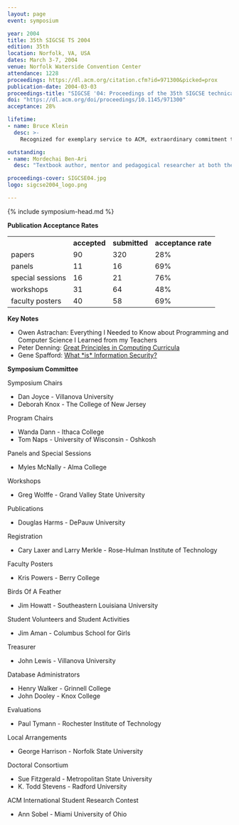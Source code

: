```yaml
---
layout: page
event: symposium

year: 2004
title: 35th SIGCSE TS 2004
edition: 35th
location: Norfolk, VA, USA
dates: March 3-7, 2004
venue: Norfolk Waterside Convention Center
attendance: 1228
proceedings: https://dl.acm.org/citation.cfm?id=971300&picked=prox
publication-date: 2004-03-03
proceedings-title: "SIGCSE '04: Proceedings of the 35th SIGCSE technical symposium on Computer Science Education"
doi: "https://dl.acm.org/doi/proceedings/10.1145/971300"
acceptance: 28%

lifetime:
- name: Bruce Klein
  desc: >-
    Recognized for exemplary service to ACM, extraordinary commitment to SIGCSE, mentoring of SIGCSE members. ACM SIG Board task forces, ACM Education Board, SIGCSE Executive Board 2001 to 2007 as chair and past chair, past ITiCSE Conference and Technical Symposium chair, program committees.

outstanding:
- name: Mordechai Ben-Ari
  desc: "Textbook author, mentor and pedagogical researcher at both the university and pre-college levels, in concurrency, formal methods, and programming languages."

proceedings-cover: SIGCSE04.jpg
logo: sigcse2004_logo.png

---
```


{% include symposium-head.md %}

<!-- <img src="images/covers/SIGCSE04.jpg">
<img src="images/logos/sigcse2004_logo.png"> -->

**Publication Acceptance Rates**

 <table class="table table-hover table-sm"><tbody><tr><th> </th>
<th>accepted</th>
<th>submitted</th>
<th>acceptance rate</th>
</tr><tr><td>papers</td>
<td>90</td>
<td>320</td>
<td>28%</td>
</tr><tr><td>panels</td>
<td>11</td>
<td>16</td>
<td>69%</td>
</tr><tr><td>special sessions</td>
<td>16</td>
<td>21</td>
<td>76%</td>
</tr><tr><td>workshops</td>
<td>31</td>
<td>64</td>
<td>48%</td>
</tr><tr><td>faculty posters</td>
<td>40</td>
<td>58</td>
<td>69%</td>
</tr></tbody></table>


**Key Notes**

-   Owen Astrachan: Everything I Needed to Know about Programming and
    Computer Science I Learned from my Teachers
-   Peter Denning: [Great Principles in Computing
    Curricula](http://dl.acm.org/citation.cfm?id=971303&CFID=442642152&CFTOKEN=40656014)
-   Gene Spafford: [What \*is\* Information
    Security?](http://dl.acm.org/citation.cfm?id=971304&CFID=442642152&CFTOKEN=40656014)

**Symposium Committee**

Symposium Chairs

-   Dan Joyce - Villanova University
-   Deborah Knox - The College of New Jersey

Program Chairs

-   Wanda Dann - Ithaca College
-   Tom Naps - University of Wisconsin - Oshkosh

Panels and Special Sessions

-   Myles McNally - Alma College

Workshops

-   Greg Wolffe - Grand Valley State University

Publications

-   Douglas Harms - DePauw University

Registration

-   Cary Laxer and Larry Merkle - Rose-Hulman Institute of Technology

Faculty Posters

-   Kris Powers - Berry College

Birds Of A Feather

-   Jim Howatt - Southeastern Louisiana University

Student Volunteers and Student Activities

-   Jim Aman - Columbus School for Girls

Treasurer

-   John Lewis - Villanova University

Database Administrators

-   Henry Walker - Grinnell College
-   John Dooley - Knox College

Evaluations

-   Paul Tymann - Rochester Institute of Technology

Local Arrangements

-   George Harrison - Norfolk State University

Doctoral Consortium

-   Sue Fitzgerald - Metropolitan State University
-   K. Todd Stevens - Radford University

ACM International Student Research Contest

-   Ann Sobel - Miami University of Ohio
